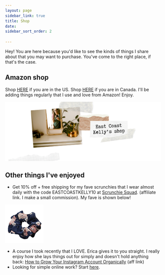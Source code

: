 ```yaml
---
layout: page
sidebar_link: true
title: Shop
date: 
sidebar_sort_order: 2

---
```

Hey! You are here because you'd like to see the kinds of things I share about that you may want to purchase. You've come to the right place, if that's the case.

## Amazon shop

Shop [HERE](http://www.amazon.com/shop/eastcoastkelly) if you are in the US.  Shop [HERE](http://www.amazon.ca/shop/eastcoastkelly) if you are in Canada.   I'll be adding things regularly that I use and love from Amazon! Enjoy.

![A picture of me in the mirror. Amazon shop image.](/assets/img/20200606_151056_0000.png "amazonshopimage")

## Other things I've enjoyed

* Get 10% off + free shipping for my fave scrunchies that I wear almost daily with the code EASTCOASTKELLY10 at [Scrunchie Squad](https://www.scrunchiesquad.com/). (affiliate link. I make a small commission). My fave is shown below!

![A picture of my favourite scrunchie. Navy with flowers.](/assets/img/10_2019-new-chiffon-printing-hair-scrunchies-ponytail-holder-soft-stretchy-hair-ties-elastics-hair-bands-for-removebg-preview_539796bc-cfcd-42cb-8ac3-711d4cb2a153_1024x1024.png "scrunchie")

* A course I took recently that I LOVE. Erica gives it to you straight. I really enjoy how she lays things out for simply and doesn't hold anything back: [How to Grow Your Instagram Account Organically](https://digital.mombreak.ca/howigrewmyinstagram/26mcq) (aff link)
* Looking for simple online work? Start [here](https://forms.gle/v11JEewD81mxsUyf6).